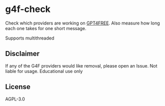# g4f-check

Check which providers are working on [GPT4FREE](https://github.com/xtekky/gpt4free). Also measure how long each one takes for one short message.

Supports multithreaded

## Disclaimer

If any of the G4F providers would like removal, please open an Issue. Not liable for usage. Educational use only

## License

AGPL-3.0
